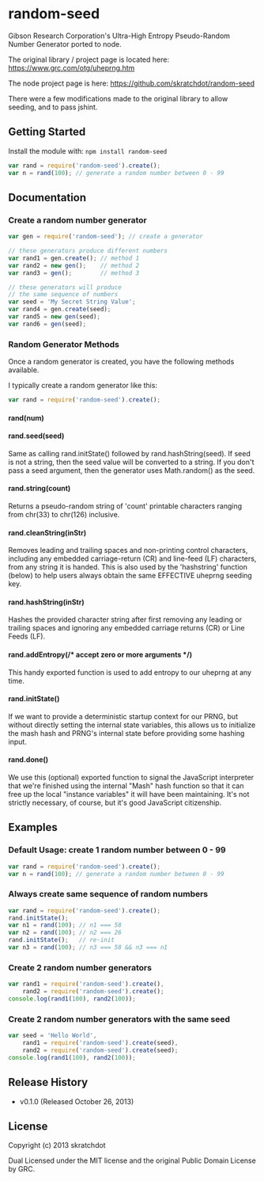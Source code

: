 # random-seed

Gibson Research Corporation's Ultra-High Entropy Pseudo-Random Number Generator
ported to node.

The original library / project page is located here: https://www.grc.com/otg/uheprng.htm

The node project page is here: https://github.com/skratchdot/random-seed

There were a few modifications made to the original library to allow seeding, and to
pass jshint.


## Getting Started

Install the module with: `npm install random-seed`

```javascript
var rand = require('random-seed').create();
var n = rand(100); // generate a random number between 0 - 99
```

## Documentation

### Create a random number generator

```javascript
var gen = require('random-seed'); // create a generator

// these generators produce different numbers
var rand1 = gen.create(); // method 1
var rand2 = new gen();    // method 2
var rand3 = gen();        // method 3

// these generators will produce
// the same sequence of numbers
var seed = 'My Secret String Value';
var rand4 = gen.create(seed);
var rand5 = new gen(seed);
var rand6 = gen(seed);
```

### Random Generator Methods

Once a random generator is created, you have the following methods available.

I typically create a random generator like this:

```javascript
var rand = require('random-seed').create();
```

#### rand(num)


#### rand.seed(seed)

Same as calling rand.initState() followed by rand.hashString(seed). If seed is not
a string, then the seed value will be converted to a string. If you don't pass a
seed argument, then the generator uses Math.random() as the seed.

#### rand.string(count)

Returns a pseudo-random string of 'count' printable characters
ranging from chr(33) to chr(126) inclusive.

#### rand.cleanString(inStr)

Removes leading and trailing spaces and non-printing control characters,
including any embedded carriage-return (CR) and line-feed (LF) characters,
from any string it is handed.  This is also used by the 'hashstring' function (below)
to help users always obtain the same EFFECTIVE uheprng seeding key.

#### rand.hashString(inStr)

Hashes the provided character string after first removing any leading or trailing spaces
and ignoring any embedded carriage returns (CR) or Line Feeds (LF).

#### rand.addEntropy(/* accept zero or more arguments */)

This handy exported function is used to add entropy to our uheprng at any time.

#### rand.initState()

If we want to provide a deterministic startup context for our PRNG,
but without directly setting the internal state variables, this allows
us to initialize the mash hash and PRNG's internal state before providing
some hashing input.

#### rand.done()

We use this (optional) exported function to signal the JavaScript interpreter
that we're finished using the internal "Mash" hash function so that it can free up the
local "instance variables" it will have been maintaining.  It's not strictly
necessary, of course, but it's good JavaScript citizenship.


## Examples

### Default Usage: create 1 random number between 0 - 99
```javascript
var rand = require('random-seed').create();
var n = rand(100); // generate a random number between 0 - 99
```

### Always create same sequence of random numbers
```javascript
var rand = require('random-seed').create();
rand.initState();
var n1 = rand(100); // n1 === 58
var n2 = rand(100); // n2 === 26
rand.initState();   // re-init
var n3 = rand(100); // n3 === 58 && n3 === n1
```

### Create 2 random number generators
```javascript
var rand1 = require('random-seed').create(),
	rand2 = require('random-seed').create();
console.log(rand1(100), rand2(100));
```

### Create 2 random number generators with the same seed
```javascript
var seed = 'Hello World',
	rand1 = require('random-seed').create(seed),
	rand2 = require('random-seed').create(seed);
console.log(rand1(100), rand2(100));
```

## Release History

- v0.1.0 (Released October 26, 2013)


## License

Copyright (c) 2013 skratchdot  

Dual Licensed under the MIT license and the original Public Domain License by GRC.
